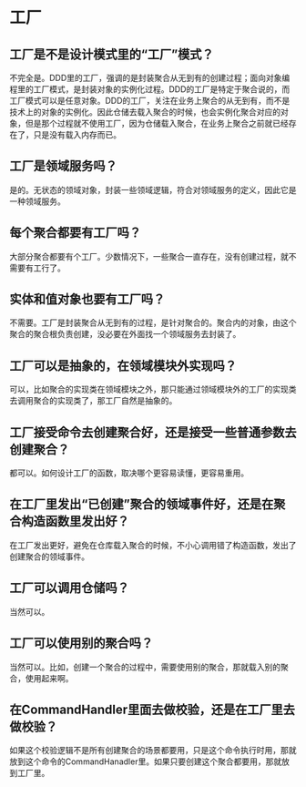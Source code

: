 # 工厂


## 工厂是不是设计模式里的“工厂”模式？
不完全是。DDD里的工厂，强调的是封装聚合从无到有的创建过程；面向对象编程里的工厂模式，是封装对象的实例化过程。DDD的工厂是特定于聚合说的，而工厂模式可以是任意对象。DDD的工厂，关注在业务上聚合的从无到有，而不是技术上的对象的实例化。因此仓储去载入聚合的时候，也会实例化聚合对应的对象，但是那个过程就不使用工厂，因为仓储载入聚合，在业务上聚合之前就已经存在了，只是没有载入内存而已。

## 工厂是领域服务吗？
是的。无状态的领域对象，封装一些领域逻辑，符合对领域服务的定义，因此它是一种领域服务。

## 每个聚合都要有工厂吗？
大部分聚合都要有个工厂。少数情况下，一些聚合一直存在，没有创建过程，就不需要有工行了。

## 实体和值对象也要有工厂吗？
不需要。工厂是封装聚合从无到有的过程，是针对聚合的。聚合内的对象，由这个聚合的聚合根负责创建，没必要在外面找一个领域服务去封装了。

## 工厂可以是抽象的，在领域模块外实现吗？
可以，比如聚合的实现类在领域模块之外，那只能通过领域模块外的工厂的实现类去调用聚合的实现类了，那工厂自然是抽象的。

## 工厂接受命令去创建聚合好，还是接受一些普通参数去创建聚合？
都可以。如何设计工厂的函数，取决哪个更容易读懂，更容易重用。

## 在工厂里发出“已创建”聚合的领域事件好，还是在聚合构造函数里发出好？
在工厂发出更好，避免在仓库载入聚合的时候，不小心调用错了构造函数，发出了创建聚合的领域事件。

## 工厂可以调用仓储吗？
当然可以。

## 工厂可以使用别的聚合吗？
当然可以。比如，创建一个聚合的过程中，需要使用别的聚合，那就载入别的聚合，使用起来啊。

## 在CommandHandler里面去做校验，还是在工厂里去做校验？
如果这个校验逻辑不是所有创建聚合的场景都要用，只是这个命令执行时用，那就放到这个命令的CommandHanadler里。如果只要创建这个聚合都要用，那就放到工厂里。

